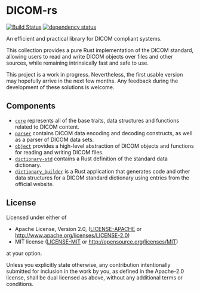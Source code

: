 # DICOM-rs

[![Build Status](https://travis-ci.org/Enet4/dicom-rs.svg?branch=master)](https://travis-ci.org/Enet4/dicom-rs) [![dependency status](https://deps.rs/repo/github/Enet4/dicom-rs/status.svg)](https://deps.rs/repo/github/Enet4/dicom-rs)


An efficient and practical library for DICOM compliant systems.

This collection provides a pure Rust implementation of the DICOM standard,
allowing users to read and write DICOM objects over files and other sources, while
remaining intrinsically fast and safe to use.

This project is a work in progress. Nevertheless, the first usable version may hopefully arrive
in the next few months. Any feedback during the development of these solutions is welcome.

## Components

- [`core`](core) represents all of the base traits, data structures and functions related to DICOM content.
- [`parser`](parser) contains DICOM data encoding and decoding constructs, as well as a parser of DICOM data sets.
- [`object`](object) provides a high-level abstraction of DICOM objects and functions for reading and writing DICOM files.
- [`dictionary-std`](dictionary-std) contains a Rust definition of the standard data dictionary.
- [`dictionary_builder`](dictionary_builder) is a Rust application that generates code and
  other data structures for a DICOM standard dictionary using entries from the official website.

## License

Licensed under either of

* Apache License, Version 2.0, ([LICENSE-APACHE](LICENSE-APACHE) or <http://www.apache.org/licenses/LICENSE-2.0>)
* MIT license ([LICENSE-MIT](LICENSE-MIT) or <http://opensource.org/licenses/MIT>)

at your option.

Unless you explicitly state otherwise, any contribution intentionally submitted
for inclusion in the work by you, as defined in the Apache-2.0 license, shall be dual licensed as above, without any
additional terms or conditions.
